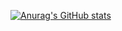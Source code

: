 [![Anurag's GitHub stats](https://github-readme-stats.vercel.app/api?username=UknowHui&show_icons=true&theme=onedark)](https://github.com/anuraghazra/github-readme-stats)
